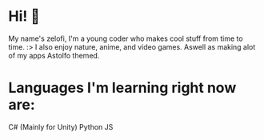 # Hi! 👋
My name's zelofi, I'm a young coder who makes cool stuff from time to time. :>
I also enjoy nature, anime, and video games. Aswell as making alot of my apps Astolfo themed.


# Languages I'm learning right now are:
C# (Mainly for Unity)
Python
JS
